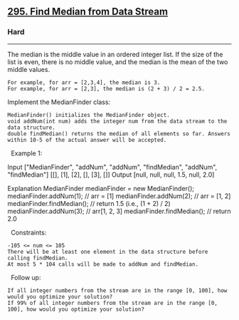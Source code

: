 <h2><a href="https://leetcode.com/problems/find-median-from-data-stream/description/">295. Find Median from Data Stream</a></h2><h3>Hard</h3><hr>The median is the middle value in an ordered integer list. If the size of the list is even, there is no middle value, and the median is the mean of the two middle values.


	For example, for arr = [2,3,4], the median is 3.
	For example, for arr = [2,3], the median is (2 + 3) / 2 = 2.5.


Implement the MedianFinder class:


	MedianFinder() initializes the MedianFinder object.
	void addNum(int num) adds the integer num from the data stream to the data structure.
	double findMedian() returns the median of all elements so far. Answers within 10-5 of the actual answer will be accepted.


 
Example 1:

Input
["MedianFinder", "addNum", "addNum", "findMedian", "addNum", "findMedian"]
[[], [1], [2], [], [3], []]
Output
[null, null, null, 1.5, null, 2.0]

Explanation
MedianFinder medianFinder = new MedianFinder();
medianFinder.addNum(1);    // arr = [1]
medianFinder.addNum(2);    // arr = [1, 2]
medianFinder.findMedian(); // return 1.5 (i.e., (1 + 2) / 2)
medianFinder.addNum(3);    // arr[1, 2, 3]
medianFinder.findMedian(); // return 2.0


 
Constraints:


	-105 <= num <= 105
	There will be at least one element in the data structure before calling findMedian.
	At most 5 * 104 calls will be made to addNum and findMedian.


 
Follow up:


	If all integer numbers from the stream are in the range [0, 100], how would you optimize your solution?
	If 99% of all integer numbers from the stream are in the range [0, 100], how would you optimize your solution?

